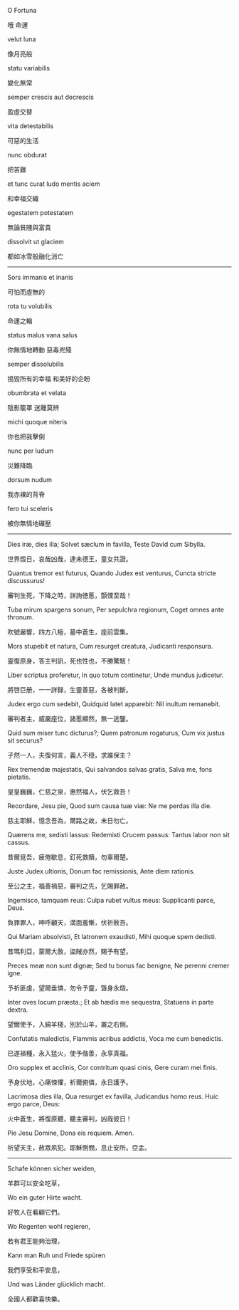 O Fortuna

哦 命運

velut luna

像月亮般

statu variabilis

變化無常

semper crescis aut decrescis

盈虛交替

vita detestabilis

可惡的生活

nunc obdurat

把苦難

et tunc curat ludo mentis aciem

和幸福交織

egestatem potestatem

無論貧賤與富貴

dissolvit ut glaciem

都如冰雪般融化消亡

* * *

Sors immanis et inanis

可怕而虛無的

rota tu volubilis

命運之輪

status malus vana salus

你無情地轉動 惡毒兇殘

semper dissolubilis

搗毀所有的幸福 和美好的企盼

obumbrata et velata

陰影籠罩 迷離莫辨

michi quoque niteris

你也把我擊倒

nunc per ludum

災難降臨

dorsum nudum

我赤裸的背脊

fero tui sceleris

被你無情地碾壓

----

Dies iræ, dies illa; Solvet sæclum in favilla, Teste David cum Sibylla.

世界燬日，哀哉凶哉，達未德王，童女共證。

Quantus tremor est futurus, Quando Judex est venturus, Cuncta stricte discussurus!

審判生死，下降之時，詳詢徳慝，顫慄至哉！

Tuba mirum spargens sonum, Per sepulchra regionum, Coget omnes ante thronum.

吹號嚴響，四方八極，墓中蒼生，座前雲集。

Mors stupebit et natura, Cum resurget creatura, Judicanti responsura.

靈復原身，答主判訊，死也性也，不勝驚駭！

Liber scriptus proferetur, In quo totum continetur, Unde mundus judicetur.

將啓巨册，一一詳録，生靈善惡，各被判斷。

Judex ergo cum sedebit, Quidquid latet apparebit: Nil inultum remanebit.

審判者主，威嚴座位，諸慝顯然，無一逃鑒。

Quid sum miser tunc dicturus?; Quem patronum rogaturus, Cum vix justus sit securus?

孑然一人，夫復何言，義人不穏，求誰保主？

Rex tremendæ majestatis, Qui salvandos salvas gratis, Salva me, fons pietatis.

皇皇巍巍，仁慈之泉，惠然福人，伏乞救吾！

Recordare, Jesu pie, Quod sum causa tuæ viæ: Ne me perdas illa die.

慈主耶穌，憶念吾為，爾路之故，末日勿亡。

Quærens me, sedisti lassus: Redemisti Crucem passus: Tantus labor non sit cassus.

昔爾覓吾，疲倦歇息，釘死救贖，勿辜爾楚。

Juste Judex ultionis, Donum fac remissionis, Ante diem rationis.

至公之主，福善禍惡，審判之先，乞賜罪赦。

Ingemisco, tamquam reus: Culpa rubet vultus meus: Supplicanti parce, Deus.

負罪罪人，呻呼龥天，満面羞慚，伏祈赦吾。

Qui Mariam absolvisti, Et latronem exaudisti, Mihi quoque spem dedisti.

昔瑪利亞，蒙爾大赦，盜賊亦然，賜予有望。

Preces meæ non sunt dignæ; Sed tu bonus fac benigne, Ne perenni cremer igne.

予祈匪虔，望爾垂憐，勿令予靈，曁身永燬。

Inter oves locum præsta.; Et ab hædis me sequestra, Statuens in parte dextra.

望爾使予，入綿羊棧，別於山羊，置之右側。

Confutatis maledictis, Flammis acribus addictis, Voca me cum benedictis.

已遂禍種，永入猛火，使予偕善，永享真福。

Oro supplex et acclinis, Cor contritum quasi cinis, Gere curam mei finis.

予身伏地，心痛悚懼，祈爾俯憐，永日護予。

Lacrimosa dies illa, Qua resurget ex favilla, Judicandus homo reus. Huic ergo parce, Deus:

火中蒼生，將復原體，聽主審判，凶哉彼日！

Pie Jesu Domine, Dona eis requiem. Amen.

祈望天主，赦眾夙犯。耶穌惻憫，息止安所。亞孟。

----

Schafe können sicher weiden,

羊群可以安全吃草，

Wo ein guter Hirte wacht.

好牧人在看顧它們。

Wo Regenten wohl regieren,

若有君王能夠治理，

Kann man Ruh und Friede spüren

我們享受和平安息，

Und was Länder glücklich macht.

全國人都歡喜快樂。
